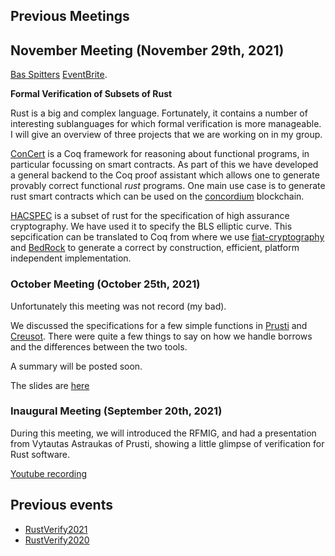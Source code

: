 ## Previous Meetings

## November Meeting (November 29th, 2021)

[Bas Spitters](twitter.com/basspittersbs) [EventBrite](https://www.eventbrite.com/e/november-meeting-rust-verification-with-bas-spitters-tickets-198474531667).

**Formal Verification of Subsets of Rust**

Rust is a big and complex language. Fortunately, it contains a number of interesting sublanguages for which formal verification is more manageable.
I will give an overview of three projects that we are working on in my group.
 
[ConCert](https://github.com/AU-COBRA/ConCert) is a Coq framework for reasoning about functional programs, in particular focussing on smart contracts. 
As part of this we have developed a general backend to the Coq proof assistant which allows one to generate provably correct functional *rust* programs.
One main use case is to generate rust smart contracts which can be used on the [concordium](https://concordium.com) blockchain.

[HACSPEC](https://github.com/HACS-workshop/hacspec) is a subset of rust for the specification of high assurance cryptography. We have used it to specify the BLS elliptic curve. This sepcification can be translated to Coq from where we use [fiat-cryptography](https://github.com/mit-plv/fiat-crypto) and [BedRock](https://github.com/mit-plv/bedrock) to generate a correct by construction, efficient, platform independent implementation.

### October Meeting (October 25th, 2021)

Unfortunately this meeting was not record (my bad).

We discussed the specifications for a few simple functions in [Prusti](https://github.com/viperproject/prusti-dev) and [Creusot](github.com/xldenis/creusot). 
There were quite a few things to say on how we handle borrows and the differences between the two tools.

A summary will be posted soon. 

The slides are [here](./previous-events/october.pdf)

### Inaugural Meeting (September 20th, 2021)

During this meeting, we will introduced the RFMIG, and had a presentation from Vytautas Astraukas of Prusti, showing a little glimpse of verification for Rust software.

[Youtube recording](https://www.youtube.com/watch?v=ACqgutP0jXs)

## Previous events

* [RustVerify2021](https://sites.google.com/view/rustverify2021)
* [RustVerify2020](https://sites.google.com/view/rustverify2020)
